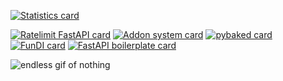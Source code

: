 [![Statistics card](https://github-readme-stats.vercel.app/api?username=kuyugama&show=prs_merged&show_icons=true&theme=omni&locale=uk-ua&rank_icon=github&include_all_commits=true&custom_title=Статистика%20Куюґами)](https://www.youtube.com/watch?v=dQw4w9WgXcQ)

[![Ratelimit FastAPI card](https://github-readme-stats.vercel.app/api/pin/?username=kuyugama&repo=ratelimit-fastapi&theme=radical)](https://github.com/kuyugama/ratelimit-fastapi)
[![Addon system card](https://github-readme-stats.vercel.app/api/pin/?username=kuyugama&repo=addon-system&theme=radical)](https://github.com/kuyugama/addon-system)
[![pybaked card](https://github-readme-stats.vercel.app/api/pin/?username=kuyugama&repo=pybaked&theme=radical)](https://github.com/kuyugama/pybaked)
[![FunDI card](https://github-readme-stats.vercel.app/api/pin/?username=kuyugama&repo=fundi&theme=radical)](https://github.com/kuyugama/fundi)
[![FastAPI boilerplate card](https://github-readme-stats.vercel.app/api/pin/?username=kuyugama&repo=fastapi-boilerplate&theme=radical)](https://github.com/kuyugama/fastapi-boilerplate)

<picture>
  <img alt="endless gif of nothing" src="https://24.media.tumblr.com/9a0151ff365d898f0f19a3248fdf7f27/tumblr_mlppqo1ggW1rsdpaso1_500.gif">
</picture>
